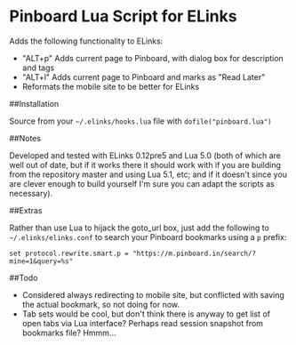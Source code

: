 # Pinboard Lua Script for ELinks

Adds the following functionality to ELinks:

- "ALT+p" Adds current page to Pinboard, with dialog box for description and tags
- "ALT+l" Adds current page to Pinboard and marks as "Read Later"
- Reformats the mobile site to be better for ELinks

##Installation

Source from your `~/.elinks/hooks.lua` file with `dofile("pinboard.lua")`

##Notes

Developed and tested with ELinks 0.12pre5 and Lua 5.0 (both of which are well out of date, but if it works there it should work with if you are building from the repository master and using Lua 5.1, etc; and if it doesn't since you are clever enough to build yourself I'm sure you can adapt the scripts as necessary). 

##Extras

Rather than use Lua to hijack the goto\_url box, just add the following to `~/.elinks/elinks.conf` to search your Pinboard bookmarks using a `p` prefix:

	set protocol.rewrite.smart.p = "https://m.pinboard.in/search/?mine=1&query=%s"

##Todo

- Considered always redirecting to mobile site, but conflicted with saving the actual bookmark, so not doing for now.
- Tab sets would be cool, but don't think there is anyway to get list of open tabs via Lua interface? Perhaps read session snapshot from bookmarks file? Hmmm...
